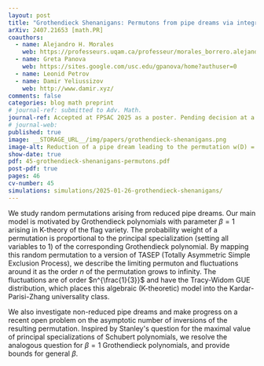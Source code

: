 ```yaml
---
layout: post
title: "Grothendieck Shenanigans: Permutons from pipe dreams via integrable probability"
arXiv: 2407.21653 [math.PR]
coauthors:
  - name: Alejandro H. Morales
    web: https://professeurs.uqam.ca/professeur/morales_borrero.alejandro/
  - name: Greta Panova
    web: https://sites.google.com/usc.edu/gpanova/home?authuser=0
  - name: Leonid Petrov
  - name: Damir Yeliussizov
    web: http://www.damir.xyz/
comments: false
categories: blog math preprint
# journal-ref: submitted to Adv. Math.
journal-ref: Accepted at FPSAC 2025 as a poster. Pending decision at a journal.
# journal-web:
published: true
image: __STORAGE_URL__/img/papers/grothendieck-shenanigans.png
image-alt: Reduction of a pipe dream leading to the permutation w(D) = 241653.
show-date: true
pdf: 45-grothendieck-shenanigans-permutons.pdf
post-pdf: true
pages: 46
cv-number: 45
simulations: simulations/2025-01-26-grothendieck-shenanigans/
---
```


We study random permutations arising from reduced pipe dreams. Our main model is motivated by Grothendieck polynomials with parameter $\beta=1$ arising in K-theory of the flag variety. The probability weight of a permutation is proportional to the principal specialization (setting all variables to 1) of the corresponding Grothendieck polynomial. By mapping this random permutation to a version of TASEP (Totally Asymmetric Simple Exclusion Process), we describe the limiting permuton and fluctuations around it as the order $n$ of the permutation grows to infinity. The fluctuations are of order $n^{\frac{1}{3}}$ and have the Tracy-Widom GUE distribution, which places this algebraic (K-theoretic) model into the Kardar-Parisi-Zhang universality class.

We also investigate non-reduced pipe dreams and make progress on a recent open problem on the asymptotic number of inversions of the resulting permutation. Inspired by Stanley's question for the maximal value of principal specializations of Schubert polynomials, we resolve the analogous question for $\beta=1$ Grothendieck polynomials, and provide bounds for general $\beta$.
